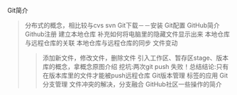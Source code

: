 Git简介
>分布式的概念，相比较与cvs svn
Git下载－－安装
Git配置
GitHub简介
Github注册
建立本地仓库
>补充如何将电脑里的隐藏文件显示出来
本地仓库与远程仓库的关联
本地仓库与远程仓库的同步
>文件变动
>>添加新文件，修改文件，删除文件
>引入工作区、暂存区stage、版本库的概念，拿概念原图介绍
挖坑:两次git push 失败！总结结论:只有在版本库里的文件才能被push远程仓库
Git版本管理
>标签的应用
Git分支管理
>文件冲突的解决，分支融合
GitHub社区一些操作的简介

